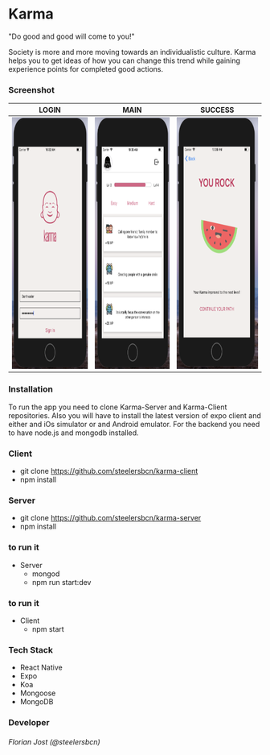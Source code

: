# Karma

"Do good and good will come to you!"

Society is more and more moving towards an individualistic culture. Karma helps you to get ideas of how you can change this trend while gaining experience points for completed good actions.

### Screenshot

 LOGIN | MAIN | SUCCESS
| ------------- | ------------- | ------------- |
| <img src='./screenshots/Login.png' alt='login' width="250" height="500"> | <img src='./screenshots/Main.png' alt='login' width="250" height="500"> | <img src='./screenshots/Success.png' alt='login' width="250" height="500">

   

### Installation
To run the app you need to clone Karma-Server and Karma-Client repositories. Also you will have to install the latest version of expo client and either and iOs simulator or and Android emulator. For the backend you need to have node.js and mongodb installed.

### Client
* git clone https://github.com/steelersbcn/karma-client
* npm install

### Server
* git clone https://github.com/steelersbcn/karma-server
* npm install

### to run it
* Server
   * mongod
   * npm run start:dev

### to run it
* Client
   * npm start

### Tech Stack
* React Native
* Expo
* Koa
* Mongoose
* MongoDB

### Developer
###### Florian Jost (@steelersbcn)
